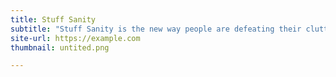 ```yaml
---
title: Stuff Sanity
subtitle: "Stuff Sanity is the new way people are defeating their clutter and finding the best deals. We pickup your stressful stuff and sell it on our unique market. If it sells in 30 days, we give back 20% to you or your favorite charity - but no matter what, that stressful clutter is out of your life forever. Try for it today to find the best deals and bring sanity back to your stuff!"
site-url: https://example.com
thumbnail: untited.png

---
```

